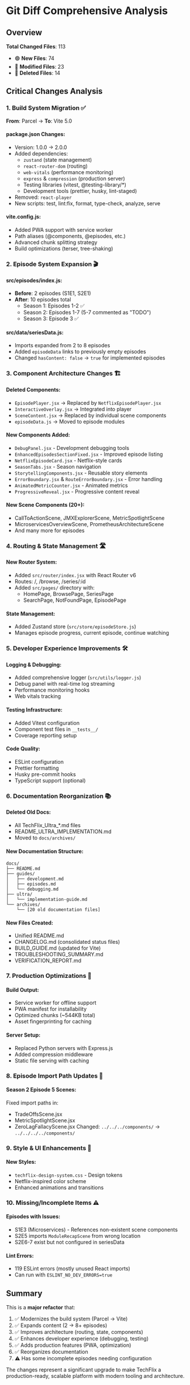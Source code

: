 # Git Diff Comprehensive Analysis

## Overview
**Total Changed Files**: 113
- 🟢 **New Files**: 74
- 🔵 **Modified Files**: 23  
- 🔴 **Deleted Files**: 14

## Critical Changes Analysis

### 1. Build System Migration ✅
**From**: Parcel → **To**: Vite 5.0

#### package.json Changes:
- Version: 1.0.0 → 2.0.0
- Added dependencies:
  - `zustand` (state management)
  - `react-router-dom` (routing)
  - `web-vitals` (performance monitoring)
  - `express` & `compression` (production server)
  - Testing libraries (vitest, @testing-library/*)
  - Development tools (prettier, husky, lint-staged)
- Removed: `react-player`
- New scripts: test, lint:fix, format, type-check, analyze, serve

#### vite.config.js:
- Added PWA support with service worker
- Path aliases (@components, @episodes, etc.)
- Advanced chunk splitting strategy
- Build optimizations (terser, tree-shaking)

### 2. Episode System Expansion 🎬

#### src/episodes/index.js:
- **Before**: 2 episodes (S1E1, S2E1)
- **After**: 10 episodes total
  - Season 1: Episodes 1-2 ✅
  - Season 2: Episodes 1-7 (5-7 commented as "TODO")
  - Season 3: Episode 3 ✅

#### src/data/seriesData.js:
- Imports expanded from 2 to 8 episodes
- Added `episodeData` links to previously empty episodes
- Changed `hasContent: false` → `true` for implemented episodes

### 3. Component Architecture Changes 🏗️

#### Deleted Components:
- `EpisodePlayer.jsx` → Replaced by `NetflixEpisodePlayer.jsx`
- `InteractiveOverlay.jsx` → Integrated into player
- `SceneContent.jsx` → Replaced by individual scene components
- `episodeData.js` → Moved to episode modules

#### New Components Added:
- `DebugPanel.jsx` - Development debugging tools
- `EnhancedEpisodesSectionFixed.jsx` - Improved episode listing
- `NetflixEpisodeCard.jsx` - Netflix-style cards
- `SeasonTabs.jsx` - Season navigation
- `StorytellingComponents.jsx` - Reusable story elements
- `ErrorBoundary.jsx` & `RouteErrorBoundary.jsx` - Error handling
- `AnimatedMetricCounter.jsx` - Animated metrics
- `ProgressiveReveal.jsx` - Progressive content reveal

#### New Scene Components (20+):
- CallToActionScene, JMXExplorerScene, MetricSpotlightScene
- MicroservicesOverviewScene, PrometheusArchitectureScene
- And many more for episodes

### 4. Routing & State Management 🛣️

#### New Router System:
- Added `src/router/index.jsx` with React Router v6
- Routes: /, /browse, /series/:id
- Added `src/pages/` directory with:
  - HomePage, BrowsePage, SeriesPage
  - SearchPage, NotFoundPage, EpisodePage

#### State Management:
- Added Zustand store (`src/store/episodeStore.js`)
- Manages episode progress, current episode, continue watching

### 5. Developer Experience Improvements 🛠️

#### Logging & Debugging:
- Added comprehensive logger (`src/utils/logger.js`)
- Debug panel with real-time log streaming
- Performance monitoring hooks
- Web vitals tracking

#### Testing Infrastructure:
- Added Vitest configuration
- Component test files in `__tests__/`
- Coverage reporting setup

#### Code Quality:
- ESLint configuration
- Prettier formatting
- Husky pre-commit hooks
- TypeScript support (optional)

### 6. Documentation Reorganization 📚

#### Deleted Old Docs:
- All TechFlix_Ultra_*.md files
- README_ULTRA_IMPLEMENTATION.md
- Moved to `docs/archives/`

#### New Documentation Structure:
```
docs/
├── README.md
├── guides/
│   ├── development.md
│   ├── episodes.md
│   └── debugging.md
├── ultra/
│   └── implementation-guide.md
└── archives/
    └── [20 old documentation files]
```

#### New Files Created:
- Unified README.md
- CHANGELOG.md (consolidated status files)
- BUILD_GUIDE.md (updated for Vite)
- TROUBLESHOOTING_SUMMARY.md
- VERIFICATION_REPORT.md

### 7. Production Optimizations 🚀

#### Build Output:
- Service worker for offline support
- PWA manifest for installability
- Optimized chunks (~544KB total)
- Asset fingerprinting for caching

#### Server Setup:
- Replaced Python servers with Express.js
- Added compression middleware
- Static file serving with caching

### 8. Episode Import Path Updates 🔧

#### Season 2 Episode 5 Scenes:
Fixed import paths in:
- TradeOffsScene.jsx
- MetricSpotlightScene.jsx  
- ZeroLagFallacyScene.jsx
Changed: `../../../components/` → `../../../../components/`

### 9. Style & UI Enhancements 🎨

#### New Styles:
- `techflix-design-system.css` - Design tokens
- Netflix-inspired color scheme
- Enhanced animations and transitions

### 10. Missing/Incomplete Items ⚠️

#### Episodes with Issues:
- S1E3 (Microservices) - References non-existent scene components
- S2E5 imports `ModuleRecapScene` from wrong location
- S2E6-7 exist but not configured in seriesData

#### Lint Errors:
- 119 ESLint errors (mostly unused React imports)
- Can run with `ESLINT_NO_DEV_ERRORS=true`

## Summary

This is a **major refactor** that:
1. ✅ Modernizes the build system (Parcel → Vite)
2. ✅ Expands content (2 → 8+ episodes)  
3. ✅ Improves architecture (routing, state, components)
4. ✅ Enhances developer experience (debugging, testing)
5. ✅ Adds production features (PWA, optimization)
6. ✅ Reorganizes documentation
7. ⚠️ Has some incomplete episodes needing configuration

The changes represent a significant upgrade to make TechFlix a production-ready, scalable platform with modern tooling and architecture.
